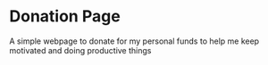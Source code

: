 # Donation Page

A simple webpage to donate for my personal funds to help me keep motivated and doing productive things